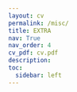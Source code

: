 ```yaml
---
layout: cv
permalink: /misc/
title: EXTRA
nav: True
nav_order: 4
cv_pdf: cv.pdf
description: 
toc:
  sidebar: left
---
```

